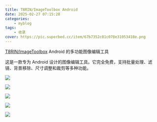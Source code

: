 ```yaml
---
title: T8RIN/ImageToolbox Android
date: 2025-02-27 07:15:28
categories: 
    - myblog
tags: 
    - 收录
cover: https://pic.superbed.cc/item/67b7352c01c078e31053418e.png
---
```



[T8RIN/ImageToolbox](https://github.com/T8RIN/ImageToolbox)
Android 的多功能图像编辑工具

<!--more-->


这是一款专为 Android 设计的图像编辑工具。它完全免费，支持批量处理、滤镜、背景移除、尺寸调整和裁剪等多种功能。


![](https://pic.superbed.cc/item/67c010e1d4a81ff0af66a57f.jpg)

![](https://pic.superbed.cc/item/67c010e1d4a81ff0af66a584.jpg)

![](https://pic.superbed.cc/item/67c010e1d4a81ff0af66a58a.jpg)

![](https://pic.superbed.cc/item/67c010e1d4a81ff0af66a592.jpg)

![](https://pic.superbed.cc/item/67c010e1d4a81ff0af66a59b.jpg)


